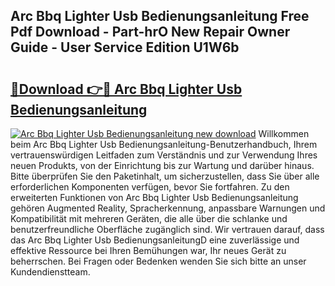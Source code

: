 ## Arc Bbq Lighter Usb Bedienungsanleitung Free Pdf Download - Part-hrO New Repair Owner Guide - User Service Edition U1W6b

# <h2><a href="http://df56je.blite.top/?on=Arc+Bbq+Lighter+Usb+Bedienungsanleitung">🔗Download 👉🔴 Arc Bbq Lighter Usb Bedienungsanleitung</a></h2>

[![Arc Bbq Lighter Usb Bedienungsanleitung new download](https://i.imgur.com/lujVjoI.png)](http://df56je.blite.top/?on=Arc+Bbq+Lighter+Usb+Bedienungsanleitung)
Willkommen beim Arc Bbq Lighter Usb Bedienungsanleitung-Benutzerhandbuch, Ihrem vertrauenswürdigen Leitfaden zum Verständnis und zur Verwendung Ihres neuen Produkts, von der Einrichtung bis zur Wartung und darüber hinaus. Bitte überprüfen Sie den Paketinhalt, um sicherzustellen, dass Sie über alle erforderlichen Komponenten verfügen, bevor Sie fortfahren. Zu den erweiterten Funktionen von Arc Bbq Lighter Usb Bedienungsanleitung gehören Augmented Reality, Spracherkennung, anpassbare Warnungen und Kompatibilität mit mehreren Geräten, die alle über die schlanke und benutzerfreundliche Oberfläche zugänglich sind. Wir vertrauen darauf, dass das Arc Bbq Lighter Usb BedienungsanleitungD eine zuverlässige und effektive Ressource bei Ihren Bemühungen war, Ihr neues Gerät zu beherrschen. Bei Fragen oder Bedenken wenden Sie sich bitte an unser Kundendienstteam.
